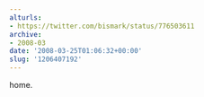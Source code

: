 ```yaml
---
alturls:
- https://twitter.com/bismark/status/776503611
archive:
- 2008-03
date: '2008-03-25T01:06:32+00:00'
slug: '1206407192'
---
```


home.

